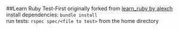 ##Learn Ruby Test-First
originally forked from [learn_ruby by alexch](http://github.com/alexch/learn_ruby)  
install dependencies: `bundle install`  
run tests: `rspec spec/<file to test>` from the home directory  
